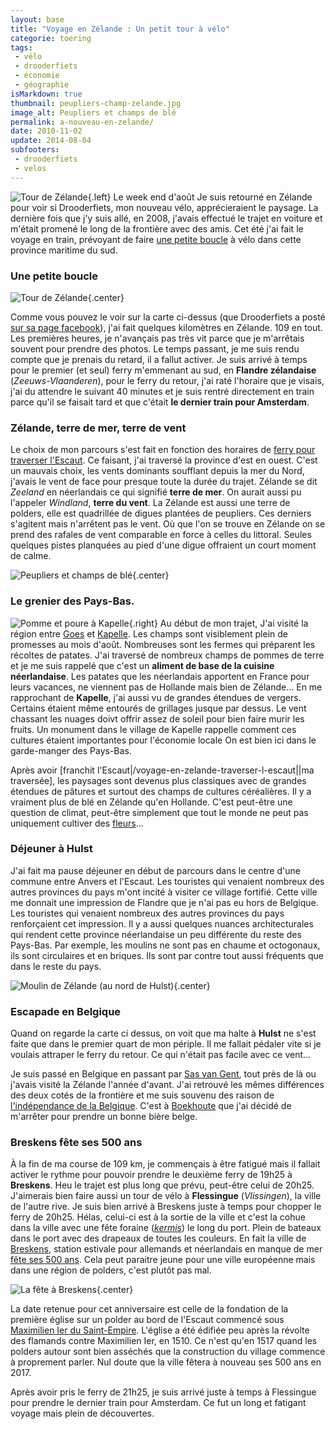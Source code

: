 ```yaml
---
layout: base
title: "Voyage en Zélande : Un petit tour à vélo"
categorie: toering
tags: 
 - vélo
 - drooderfiets
 - économie
 - géographie
isMarkdown: true
thumbnail: peupliers-champ-zelande.jpg
image_alt: Peupliers et champs de blé
permalink: a-nouveau-en-zelande/
date: 2010-11-02
update: 2014-08-04
subfooters:
 - drooderfiets
 - velos
---
```


![Tour de Zélande](../09/carte-tour-zelande_s.jpg){.left} Le week end d'août Je suis retourné en Zélande pour voir si Drooderfiets, mon nouveau vélo, apprécieraient le paysage. La dernière fois que j'y suis allé, en 2008, j'avais effectué le trajet en voiture et m'était promené le long de la frontière avec des amis. Cet été j'ai fait le voyage en train, prévoyant de faire [une petite boucle](/voyage-en-zelande-traverser-l-escaut) à vélo dans cette province maritime du sud.

### Une petite boucle

![Tour de Zélande](../09/carte-tour-zelande.jpg){.center}

<!--excerpt-->

Comme vous pouvez le voir sur la carte ci-dessus (que Drooderfiets a posté [sur sa page facebook](http://www.facebook.com/photo.php?fbid=1248303986569&set=a.1229858125434.27441.1798535697)), j'ai fait quelques kilomètres en Zélande. 109 en tout. Les premières heures, je n'avançais pas très vit parce que je m'arrêtais souvent pour prendre des photos. Le temps passant, je me suis rendu compte que je prenais du retard, il a fallut activer. Je suis arrivé à temps pour le premier (et seul) ferry m'emmenant au sud, en **Flandre zélandaise** (*Zeeuws-Vlaanderen*), pour le ferry du retour, j'ai raté l'horaire que je visais, j'ai du attendre le suivant 40 minutes et je suis rentré directement en train parce qu'il se faisait tard et que c'était **le dernier train pour Amsterdam**.

### Zélande, terre de mer, terre de vent

Le choix de mon parcours s'est fait en fonction des horaires de [ferry pour traverser l'Escaut](/voyage-en-zelande-traverser-l-escaut). Ce faisant, j'ai traversé la province d'est en ouest. C'est un mauvais choix, les vents dominants soufflant depuis la mer du Nord, j'avais le vent de face pour presque toute la durée du trajet. Zélande se dit *Zeeland* en néerlandais ce qui signifié **terre de mer**. On aurait aussi pu l'appeler *Windland*, **terre du vent**. La Zélande est aussi une terre de polders, elle est quadrillée de digues plantées de peupliers. Ces derniers s'agitent mais n'arrêtent pas le vent. Où que l'on se trouve en Zélande on se prend des rafales de vent comparable en force à celles du littoral. Seules quelques pistes planquées au pied d'une digue offraient un court moment de calme.

![Peupliers et champs de blé](peupliers-champ-zelande.jpg){.center}

### Le grenier des Pays-Bas.

![Pomme et poure à Kapelle](monument-pomme-poire-kapelle.jpg){.right}
Au début de mon trajet, J'ai visité la région entre [Goes](http://fr.wikipedia.org/wiki/Goes) et [Kapelle](http://fr.wikipedia.org/wiki/Kapelle). Les champs sont visiblement plein de promesses au mois d'août. Nombreuses sont les fermes qui préparent les récoltes de patates. J'ai traversé de nombreux champs de pommes de terre et je me suis rappelé que c'est un **aliment de base de la cuisine néerlandaise**. Les patates que les néerlandais apportent en France pour leurs vacances, ne viennent pas de Hollande mais bien de Zélande... En me rapprochant de **Kapelle**, j'ai aussi vu de grandes étendues de vergers. Certains étaient même entourés de grillages jusque par dessus. Le vent chassant les nuages doivt offrir assez de soleil pour bien faire murir les fruits. Un monument dans le village de Kapelle rappelle comment ces cultures étaient importantes pour l'économie locale On est bien ici dans le garde-manger des Pays-Bas.

Après avoir [franchit l'Escaut|/voyage-en-zelande-traverser-l-escaut||ma traversée], les paysages sont devenus plus classiques avec de grandes étendues de pâtures et surtout des champs de cultures céréalières. Il y a vraiment plus de blé en Zélande qu'en Hollande. C'est peut-être une question de climat, peut-être simplement que tout le monde ne peut pas uniquement cultiver des [fleurs](/tag/fleurs)...

### Déjeuner à Hulst

J'ai fait ma pause déjeuner en début de parcours dans le centre d'une commune entre Anvers et l'Escaut. Les touristes qui venaient nombreux des autres provinces du pays m'ont incité à visiter ce village fortifié. Cette ville me donnait une impression de Flandre que je n'ai pas eu hors de Belgique. Les touristes qui venaient nombreux des autres provinces du pays renforçaient cet impression. Il y a aussi quelques nuances architecturales qui rendent cette province néerlandaise un peu différente du reste des Pays-Bas. Par exemple, les moulins ne sont pas en chaume et octogonaux, ils sont circulaires et en briques. Ils sont par contre tout aussi fréquents que dans le reste du pays.

![Moulin de Zélande (au nord de Hulst)](moulin-zelande.jpg){.center}

### Escapade en Belgique

Quand on regarde la carte ci dessus, on voit que ma halte à **Hulst** ne s'est faite que dans le premier quart de mon périple. Il me fallait pédaler vite si je voulais attraper le ferry du retour. Ce qui n'était pas facile avec ce vent...

Je suis passé en Belgique en passant par [Sas van Gent](http://fr.wikipedia.org/wiki/Sas_van_Gent), tout près de là ou j'avais visité la Zélande l'année d'avant. J'ai retrouvé les mêmes différences des deux cotés de la frontière et me suis souvenu des raison de [l'indépendance de la Belgique](/voyage-en-zelande-l-independance-de-la-belgique). C'est à [Boekhoute](http://fr.wikipedia.org/wiki/Boekhoute) que j'ai décidé de m'arrêter pour prendre un bonne bière belge.

### Breskens fête ses 500 ans

À la fin de ma course de 109 km, je commençais à être fatigué mais il fallait activer le rythme pour pouvoir prendre le deuxième ferry de 19h25 à **Breskens**. Heu le trajet est plus long que prévu, peut-être celui de 20h25. J'aimerais bien faire aussi un tour de vélo à **Flessingue** (*Vlissingen*), la ville de l'autre rive. Je suis bien arrivé à Breskens juste à temps pour chopper le ferry de 20h25. Hélas, celui-ci est à la sortie de la ville et c'est la cohue dans la ville avec une fête foraine (*[kermis](/kermesse-kermis)*) le long du port. Plein de bateaux dans le port avec des drapeaux de toutes les couleurs. En fait la ville de [Breskens](http://www.breskens.nl/welkom/), station estivale pour allemands et néerlandais en manque de mer [fête ses 500 ans](http://www.500jaarbresjes.nl/index.php?option=com_content&task=view&id=12&Itemid=26). Cela peut paraitre jeune pour une ville européenne mais dans une région de polders, c'est plutôt pas mal.

![La fête à Breskens](fete-a-breskens.jpg){.center}

La date retenue pour cet anniversaire est celle de la fondation de la première église sur un polder au bord de l'Escaut commencé sous [Maximilien Ier du Saint-Empire](http://fr.wikipedia.org/wiki/Maximilien_Ier_du_Saint-Empire). L'église a été édifiée peu après la révolte des flamands contre Maximilien Ier, en 1510. Ce n'est qu'en 1517 quand les polders autour sont bien asséchés que la construction du village commence à proprement parler. Nul doute que la ville fêtera à nouveau ses 500 ans en 2017.

Après avoir pris le ferry de 21h25, je suis arrivé juste à temps à Flessingue pour prendre le dernier train pour Amsterdam. Ce fut un long et fatigant voyage mais plein de découvertes.
